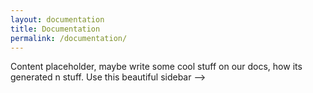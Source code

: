 ```yaml
---
layout: documentation
title: Documentation
permalink: /documentation/
---
```


Content placeholder, maybe write some cool stuff on our docs, how its generated n stuff.
Use this beautiful sidebar -->
